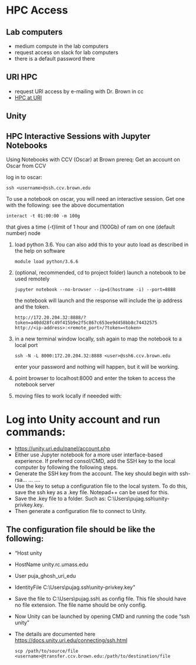 # HPC Access

## Lab computers 

- medium compute in the lab computers 
- request access on slack for lab computers
- there is a default password there

## URI HPC 


- request URI access by e-mailing with Dr. Brown in cc
- [HPC at URI]()


## Unity



## HPC Interactive Sessions with Jupyter Notebooks 

Using Notebooks with CCV (Oscar) at Brown
prereq: Get an account on Oscar from CCV

log in to oscar:

```
ssh <username>@ssh.ccv.brown.edu
```
To use a notebook on oscar, you will need an interactive session. Get one with the following: see the above documentation

```
interact -t 01:00:00 -m 100g
```
that gives a time (-t)limit of 1 hour and (100Gb) of ram on one (default number) node

1. load python 3.6. You can also add this to your auto load as described in the help on software

    ```
    module load python/3.6.6
    ```
1. (optional, recommended, cd to project folder) launch a notebook to be used remotely

    ```
    jupyter notebook --no-browser --ip=$(hostname -i) --port=8888
    ```
    the notebook will launch and the response will include the ip address and the token.
    ```
    http://172.20.204.32:8888/?token=a40dd28fc49f415b9e2f5c867c653ee9d458bb8c74432575
    http://<ip-address>:<remote_port>/?token=<token>
    ```
1. in a new terminal window locally, ssh again to map the notebook to a local port

    ```
    ssh -N -L 8000:172.20.204.32:8888 <user>@ssh6.ccv.brown.edu
    ```
    enter your password and nothing will happen, but it will be working.
1. point browser to localhost:8000 and enter the token to access the notebook server
1. moving files to work locally if neeeded with:




# Log into Unity account and run commands:

- https://unity.uri.edu/panel/account.php
- Either use Jupyter notebook for a more user interface-based experience. If preferred consol/CMD, add the SSH key to the local computer by following the following steps.
- Generate the SSH key from the account. The key should begin with ssh-rsa… … …. 
- Use the key to setup a configuration file to the local system. To do this, save the ssh key as a .key file. Notepad++ can be used for this. 
- Save the .key file to a folder. Such as: C:\Users\pujag\.ssh\unity-privkey.key.
- Then generate a configuration file to connect to Unity. 


## The configuration file should be like the following:

- “Host unity
- HostName unity.rc.umass.edu
- User puja_ghosh_uri_edu
- IdentityFile C:\Users\pujag\.ssh\unity-privkey.key”

- Save the file to C:\Users\pujag\.ssh\ as config file. This file should have no file extension. The file name should be only config. 

- Now Unity can be launched by opening CMD and running the code “ssh unity”

- The details are documented here https://docs.unity.uri.edu/connecting/ssh.html


    ```
    scp /path/to/source/file <username>@transfer.ccv.brown.edu:/path/to/destination/file
    ```
